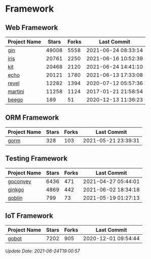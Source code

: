 # Framework

## Web Framework
| Project Name | Stars | Forks | Last Commit |
| ------------ | ----- | ----- | ----------- |
| [gin](https://github.com/gin-gonic/gin) | 49008 | 5558 | 2021-06-24 08:33:14 |
| [iris](https://github.com/kataras/iris) | 20761 | 2250 | 2021-06-16 10:52:39 |
| [kit](https://github.com/go-kit/kit) | 20468 | 2120 | 2021-06-24 14:41:10 |
| [echo](https://github.com/labstack/echo) | 20121 | 1780 | 2021-06-13 17:33:08 |
| [revel](https://github.com/revel/revel) | 12282 | 1394 | 2020-07-12 05:57:36 |
| [martini](https://github.com/go-martini/martini) | 11258 | 1124 | 2017-01-21 21:58:54 |
| [beego](https://github.com/astaxie/beego) | 189 | 51 | 2020-12-13 11:36:23 |

## ORM Framework
| Project Name | Stars | Forks | Last Commit |
| ------------ | ----- | ----- | ----------- |
| [gorm](https://github.com/jinzhu/gorm) | 328 | 103 | 2021-05-21 23:39:31 |

## Testing Framework
| Project Name | Stars | Forks | Last Commit |
| ------------ | ----- | ----- | ----------- |
| [goconvey](https://github.com/smartystreets/goconvey) | 6436 | 471 | 2021-04-27 05:44:01 |
| [ginkgo](https://github.com/onsi/ginkgo) | 4869 | 442 | 2021-06-02 18:34:18 |
| [goblin](https://github.com/franela/goblin) | 799 | 73 | 2021-05-19 01:27:13 |

## IoT Framework
| Project Name | Stars | Forks | Last Commit |
| ------------ | ----- | ----- | ----------- |
| [gobot](https://github.com/hybridgroup/gobot) | 7202 | 905 | 2020-12-01 09:54:44 |

*Update Date: 2021-06-24T19:00:57*
